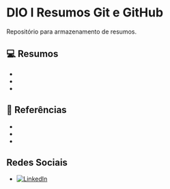 # DIO l Resumos Git e GitHub

Repositório para armazenamento de resumos.

## 💻 Resumos

- 
-
-

## 🔎 Referências

-
-
-

## Redes Sociais

- [![LinkedIn](https://img.shields.io/badge/-LinkedIn-000?style=for-the-badge&logo=linkedin&logoColor=FF00F6&color:FFF)]([https://www.linkedin.com/in/rafaellmartins/)

